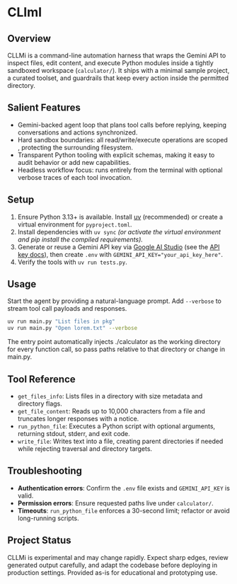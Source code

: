 CLlmI
=====

Overview
--------
CLLMi is a command-line automation harness that wraps the Gemini API to inspect files, edit content, and execute Python modules inside a tightly sandboxed workspace (`calculator/`). It ships with a minimal sample project, a curated toolset, and guardrails that keep every action inside the permitted directory.

Salient Features
----------------
- Gemini-backed agent loop that plans tool calls before replying, keeping conversations and actions synchronized.
- Hard sandbox boundaries: all read/write/execute operations are scoped , protecting the surrounding filesystem.
- Transparent Python tooling with explicit schemas, making it easy to audit behavior or add new capabilities.
- Headless workflow focus: runs entirely from the terminal with optional verbose traces of each tool invocation.

Setup
-----
1. Ensure Python 3.13+ is available. Install [uv](https://docs.astral.sh/uv/) (recommended) or create a virtual environment for `pyproject.toml`.
2. Install dependencies with `uv sync` *(or activate the virtual environment and pip install the compiled requirements).* 
3. Generate or reuse a Gemini API key via [Google AI Studio](https://aistudio.google.com/) (see the [API key docs](https://ai.google.dev/gemini-api/docs/api-key)), then create `.env` with `GEMINI_API_KEY="your_api_key_here"`.
4. Verify the tools with `uv run tests.py`.

Usage
-----
Start the agent by providing a natural-language prompt. Add `--verbose` to stream tool call payloads and responses.

```bash
uv run main.py "List files in pkg"
uv run main.py "Open lorem.txt" --verbose
```

The entry point automatically injects ./calculator as the working directory for every function call, so pass paths relative to that directory or change in main.py.

Tool Reference
--------------
- `get_files_info`: Lists files in a directory with size metadata and directory flags.
- `get_file_content`: Reads up to 10,000 characters from a file and truncates longer responses with a notice.
- `run_python_file`: Executes a Python script with optional arguments, returning stdout, stderr, and exit code.
- `write_file`: Writes text into a file, creating parent directories if needed while rejecting traversal and directory targets.


Troubleshooting
---------------
- **Authentication errors**: Confirm the `.env` file exists and `GEMINI_API_KEY` is valid.
- **Permission errors**: Ensure requested paths live under `calculator/`.
- **Timeouts**: `run_python_file` enforces a 30-second limit; refactor or avoid long-running scripts.

Project Status
--------------
CLLMi is experimental and may change rapidly. Expect sharp edges, review generated output carefully, and adapt the codebase before deploying in production settings. Provided as-is for educational and prototyping use.


